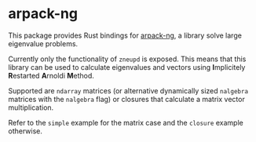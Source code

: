 # arpack-ng

This package provides Rust bindings for [arpack-ng](https://github.com/opencollab/arpack-ng), a library solve large eigenvalue problems.

Currently only the functionality of `zneupd` is exposed.
This means that this library can be used to calculate eigenvalues and vectors using **I**mplicitely **R**estarted **A**rnoldi **M**ethod.

Supported are `ndarray` matrices (or alternative dynamically sized `nalgebra` matrices with the `nalgebra` flag) or closures that calculate a matrix vector multiplication.

Refer to the `simple` example for the matrix case and the `closure` example otherwise.